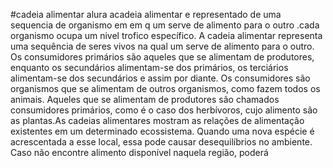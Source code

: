 #cadeia alimentar alura 
acadeia alimentar e representado de uma sequencia de organismo em em q um serve de alimento para o outro .cada organismo ocupa um nivel trofico 
específico. A cadeia alimentar representa uma sequência de seres vivos na qual um serve de alimento para o outro.
Os consumidores primários são aqueles que se alimentam de produtores, enquanto os secundários alimentam-se dos primários, os terciários alimentam-se dos secundários e assim por diante.
Os consumidores são organismos que se alimentam de outros organismos, como fazem todos os animais. Aqueles que se alimentam de produtores são chamados consumidores primários, como é o caso dos herbívoros, cujo alimento são as plantas.As cadeias alimentares mostram as relações de alimentação existentes em um determinado ecossistema. Quando uma nova espécie é acrescentada a esse local, essa pode causar desequilíbrios no ambiente. Caso não encontre alimento disponível naquela região, poderá 